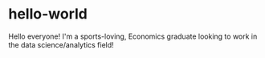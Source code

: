 # hello-world
Hello everyone! I'm a sports-loving, Economics graduate looking to work in the data science/analytics field!
